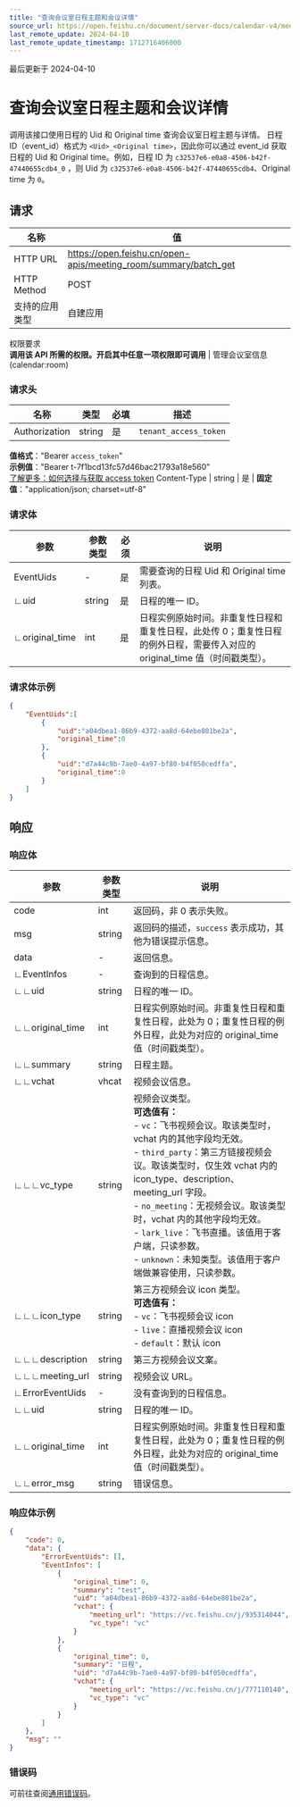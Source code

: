 ```yaml
---
title: "查询会议室日程主题和会议详情"
source_url: https://open.feishu.cn/document/server-docs/calendar-v4/meeting-room-event/
last_remote_update: 2024-04-10
last_remote_update_timestamp: 1712716406000
---
```

最后更新于 2024-04-10

# 查询会议室日程主题和会议详情

调用该接口使用日程的 Uid 和 Original time 查询会议室日程主题与详情。 
日程 ID（event_id）格式为 `<Uid>_<Original time>`，因此你可以通过 event_id 获取日程的 Uid 和 Original time。例如，日程 ID 为 `c32537e6-e0a8-4506-b42f-47440655cdb4_0` ，则 Uid 为 `c32537e6-e0a8-4506-b42f-47440655cdb4`、Original time 为 `0`。

## 请求
名称 | 值
---|---
HTTP URL | https://open.feishu.cn/open-apis/meeting_room/summary/batch_get
HTTP Method | POST
支持的应用类型 | 自建应用
权限要求  
 **调用该 API 所需的权限。开启其中任意一项权限即可调用** | 管理会议室信息(calendar:room)

### 请求头

名称 | 类型 | 必填 | 描述
--- | --- | --- | ---
Authorization | string | 是 | `tenant_access_token`  
**值格式**："Bearer `access_token`"  
**示例值**："Bearer t-7f1bcd13fc57d46bac21793a18e560"  
 [了解更多：如何选择与获取 access token](https://open.feishu.cn/document/uAjLw4CM/ugTN1YjL4UTN24CO1UjN/trouble-shooting/how-to-choose-which-type-of-token-to-use)
Content-Type | string | 是 | **固定值**："application/json; charset=utf-8"

### 请求体

| **参数** | **参数类型** | **必须** | **说明**                                                     |
| -------- | ------------ | -------- | ------------------------------------------------------------ |
| EventUids |    -    | 是       | 需要查询的日程 Uid 和 Original time 列表。                                      |
| ∟uid | string       | 是       | 日程的唯一 ID。 |
| ∟original_time | int       | 是       | 日程实例原始时间。非重复性日程和重复性日程，此处传 0；重复性日程的例外日程，需要传入对应的 original_time 值（时间戳类型）。|

### 请求体示例

```json
{
	"EventUids":[
		{
			"uid":"a04dbea1-86b9-4372-aa8d-64ebe801be2a",
			"original_time":0
		},
        {
			"uid":"d7a44c9b-7ae0-4a97-bf80-b4f050cedffa",
			"original_time":0
		}
	]
}
```

## 响应

### 响应体

| **参数**    | **参数类型** |**说明**                                             |
| ----------- | -------- |---------------------------------------------------- |
| code        | int|返回码，非 0 表示失败。                                |
| msg         | string|返回码的描述，`success` 表示成功，其他为错误提示信息。 |
| data        | -|返回信息。                                         |
| ∟EventInfos   | -|查询到的日程信息。         |
| ∟∟uid   | string|日程的唯一 ID。         |
| ∟∟original_time   | int|日程实例原始时间。非重复性日程和重复性日程，此处为 0；重复性日程的例外日程，此处为对应的 original_time 值（时间戳类型）。|
| ∟∟summary   | string|日程主题。  |
| ∟∟vchat	  |	vhcat|视频会议信息。		|
| ∟∟∟vc_type| string | 视频会议类型。 <br> **可选值有：**<br> - `vc`：飞书视频会议。取该类型时，vchat 内的其他字段均无效。<br> - `third_party`：第三方链接视频会议。取该类型时，仅生效 vchat 内的 icon_type、description、meeting_url 字段。<br> - `no_meeting`：无视频会议。取该类型时，vchat 内的其他字段均无效。<br>- `lark_live`：飞书直播。该值用于客户端，只读参数。<br>- `unknown`：未知类型。该值用于客户端做兼容使用，只读参数。|
| ∟∟∟icon_type| string | 第三方视频会议 icon 类型。<br> **可选值有：** <br>- `vc`：飞书视频会议 icon<br>- `live`：直播视频会议 icon <br>-  `default`：默认 icon|
| ∟∟∟description|string|第三方视频会议文案。|
| ∟∟∟meeting_url|string|视频会议 URL。|
| ∟ErrorEventUids   | - |没有查询到的日程信息。         |
| ∟∟uid   | string |日程的唯一 ID。         |
| ∟∟original_time   | int |日程实例原始时间。非重复性日程和重复性日程，此处为 0；重复性日程的例外日程，此处为对应的 original_time 值（时间戳类型）。|
| ∟∟error_msg   | string |错误信息。   |

### 响应体示例

```json
{
    "code": 0,
    "data": {
        "ErrorEventUids": [],
        "EventInfos": [
            {
                "original_time": 0,
                "summary": "test",
                "uid": "a04dbea1-86b9-4372-aa8d-64ebe801be2a",
                "vchat": {
                    "meeting_url": "https://vc.feishu.cn/j/935314044",
                    "vc_type": "vc"
                }
            },
            {
                "original_time": 0,
                "summary": "日程",
                "uid": "d7a44c9b-7ae0-4a97-bf80-b4f050cedffa",
                "vchat": {
                    "meeting_url": "https://vc.feishu.cn/j/777110140",
                    "vc_type": "vc"
                }
            }
        ]
    },
    "msg": ""
}
```

### 错误码

可前往查阅[通用错误码](https://open.feishu.cn/document/ukTMukTMukTM/ugjM14COyUjL4ITN)。

